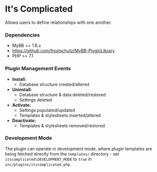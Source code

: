 # It's Complicated
Allows users to define relationships with one another.

### Dependencies
- MyBB >= 1.8.x
- https://github.com/frostschutz/MyBB-PluginLibrary
- PHP >= 7.1

### Plugin Management Events
- **Install:**
  - Database structure created/altered
- **Uninstall:**
  - Database structure & data deleted/restored
  - Settings deleted
- **Activate:**
  - Settings populated/updated
  - Templates & stylesheets inserted/altered
- **Deactivate:**
  - Templates & stylesheets removed/restored

### Development Mode
The plugin can operate in development mode, where plugin templates are being fetched directly from the `templates/` directory - set `itscomplicated\DEVELOPMENT_MODE` to `true` in `inc/plugins/itscomplicated.php`.

